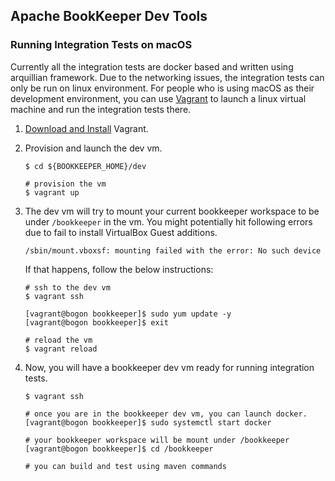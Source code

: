 ## Apache BookKeeper Dev Tools

### Running Integration Tests on macOS

Currently all the integration tests are docker based and written using arquillian framework. 
Due to the networking issues, the integration tests can only be run on linux environment.
For people who is using macOS as their development environment, you can use [Vagrant](https://www.vagrantup.com)
to launch a linux virtual machine and run the integration tests there.

1. [Download and Install](https://www.vagrantup.com/downloads.html) Vagrant.

2. Provision and launch the dev vm.

   ```shell
   $ cd ${BOOKKEEPER_HOME}/dev
   
   # provision the vm
   $ vagrant up
   ```

3. The dev vm will try to mount your current bookkeeper workspace to be under `/bookkeeper` in the vm. You might
   potentially hit following errors due to fail to install VirtualBox Guest additions.

   ```
   /sbin/mount.vboxsf: mounting failed with the error: No such device
   ```

   If that happens, follow the below instructions:

   ```
   # ssh to the dev vm
   $ vagrant ssh

   [vagrant@bogon bookkeeper]$ sudo yum update -y
   [vagrant@bogon bookkeeper]$ exit  

   # reload the vm
   $ vagrant reload
   ```

4. Now, you will have a bookkeeper dev vm ready for running integration tests.

   ```shell
   $ vagrant ssh

   # once you are in the bookkeeper dev vm, you can launch docker.
   [vagrant@bogon bookkeeper]$ sudo systemctl start docker

   # your bookkeeper workspace will be mount under /bookkeeper
   [vagrant@bogon bookkeeper]$ cd /bookkeeper

   # you can build and test using maven commands
   ```
